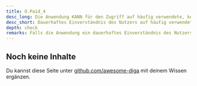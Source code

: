 ```yaml
---
title: O.Paid_4
desc_long: Die Anwendung KANN für den Zugriff auf häufig verwendete, kostenpflichtige Ressourcen oder kostenpflichtige Leistungen ein dauerhaftes Einverständnis des Nutzers einholen.
desc_short: Dauerhaftes Einverständnis des Nutzers auf häufig verwendete, kostenpflichtige Leistungen oder Ressourcen.
depth: check
remarks: Falls die Anwendung ein dauerhaftes Einverständnis des Nutzers für den Zugriff auf kostenpflichtige Ressourcen fordert, prüft der Evaluator, ob dies für den primären Zweck der Anwendung erforderlich ist (vgl. O.Purp_1).
---
```


## Noch keine Inhalte

Du kannst diese Seite unter [github.com/awesome-diga](https://github.com/awesome-diga/tr-faq) mit deinem Wissen ergänzen.
